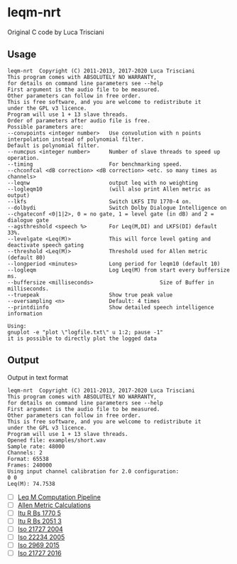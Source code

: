 # leqm-nrt

Original C code by Luca Trisciani

## Usage

```
leqm-nrt  Copyright (C) 2011-2013, 2017-2020 Luca Trisciani
This program comes with ABSOLUTELY NO WARRANTY,
for details on command line parameters see --help
First argument is the audio file to be measured.
Other parameters can follow in free order.
This is free software, and you are welcome to redistribute it
under the GPL v3 licence.
Program will use 1 + 13 slave threads.
Order of parameters after audio file is free.
Possible parameters are:
--convpoints <integer number>   Use convolution with n points interpolation instead of polynomial filter.
Default is polynomial filter.
--numcpus <integer number>      Number of slave threads to speed up operation.
--timing                        For benchmarking speed.
--chconfcal <dB correction> <dB correction> <etc. so many times as channels>
--leqnw                         output leq with no weighting
--logleqm10                     (will also print Allen metric as output)
--lkfs                          Switch LKFS ITU 1770-4 on.
--dolbydi                       Switch Dolby Dialogue Intelligence on
--chgateconf <0|1|2>, 0 = no gate, 1 = level gate (in dB) and 2 = dialogue gate
--agsthreshold <speech %>       For Leq(M,DI) and LKFS(DI) default 33%.
--levelgate <Leq(M)>            This will force level gating and deactivate speech gating
--threshold <Leq(M)>            Threshold used for Allen metric (default 80)
--longperiod <minutes>          Long period for leqm10 (default 10)
--logleqm                       Log Leq(M) from start every buffersize ms.
--buffersize <milliseconds>                     Size of Buffer in milliseconds.
--truepeak                      Show true peak value
--oversampling <n>              Default: 4 times
--printdiinfo                   Show detailed speech intelligence information

Using:
gnuplot -e "plot \"logfile.txt\" u 1:2; pause -1"
it is possible to directly plot the logged data
```

## Output

Output in text format

```
leqm-nrt  Copyright (C) 2011-2013, 2017-2020 Luca Trisciani
This program comes with ABSOLUTELY NO WARRANTY,
for details on command line parameters see --help
First argument is the audio file to be measured.
Other parameters can follow in free order.
This is free software, and you are welcome to redistribute it
under the GPL v3 licence.
Program will use 1 + 13 slave threads.
Opened file: examples/short.wav
Sample rate: 48000
Channels: 2
Format: 65538
Frames: 240000
Using input channel calibration for 2.0 configuration:
0 0
Leq(M): 74.7538
```

* [ ]  [Leq M Computation Pipeline](algorithm.md) 
* [ ]  [Allen Metric Calculations](allenmetric.md) 
* [ ]  [Itu R Bs 1770 5](bs_1770.md) 
* [ ]  [Itu R Bs 2051 3](bs_2051.md) 
* [ ]  [Iso 21727 2004](iso_2004.md) 
* [ ]  [Iso 22234 2005](iso_2005.md) 
* [ ]  [Iso 2969 2015](iso_2015.md) 
* [ ]  [Iso 21727 2016](iso_2016.md) 
